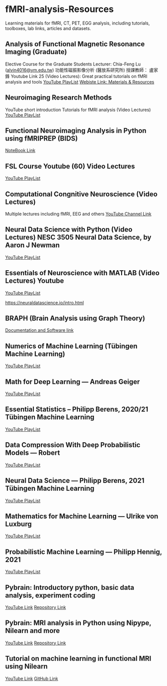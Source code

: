 # fMRI-analysis-Resources
Learning materials for fMRI, CT, PET, EGG analysis, including tutorials, toolboxes, lab links, articles and datasets.

## Analysis of Functional Magnetic Resonance Imaging (Graduate)
 Elective Course for the Graduate Students
Lecturer: Chia-Feng Lu (alvin4016@ym.edu.tw)
功能性磁振影像分析 (醫放系研究所)
授課教師： 盧家鋒
Youtube Link 25 (Video Lectures): Great practical tutorials on fMRI analysis and tools
[YouTube PlayList](https://www.youtube.com/playlist?list=PLx_IWc-RN82uKTWzgho2ARVGan8TNlb9d)
[Webiste Link: Materials & Resources](http://cflu.lab.nycu.edu.tw/CFLu_course_fMRIana.html)

## Neuroimaging Research Methods
YouTube short introduction Tutorials for fMRI analysis (Video Lectures)
[YouTube PlayList](https://www.youtube.com/@neuroimagingresearchmethods/playlists)

## Functional Neuroimaging Analysis in Python using fMRIPREP (BIDS)
[NoteBook Link](https://carpentries-incubator.github.io/SDC-BIDS-fMRI/aio/index.html)

## FSL Course Youtube (60) Video Lectures
[YouTube PlayList](https://www.youtube.com/playlist?list=PLvgasosJnUVl_bt8VbERUyCLU93OG31h_)

## Computational Congnitive Neuroscience (Video Lectures) 
Multiple lectures including fMRI, EEG and others
[YouTube Channel Link](https://www.youtube.com/@DirkOstwald)

## Neural Data Science with Python (Video Lectures) NESC 3505 Neural Data Science, by Aaron J Newman
[YouTube PlayList](https://www.youtube.com/playlist?list=PLtfEWMIgWS22MMZjPIzBRE2cHhMcvEKwp)

## Essentials of Neuroscience with MATLAB (Video Lectures) Youtube
[YouTube PlayList](https://www.youtube.com/playlist?list=PLn0OLiymPak1b2aYULx6hDVU7wSGEUJqw)

https://neuraldatascience.io/intro.html

## BRAPH (Brain Analysis using Graph Theory)
[Documentation and Software link](http://braph.org/software/)

## Numerics of Machine Learning (Tübingen Machine Learning)
[YouTube PlayList](https://www.youtube.com/playlist?list=PL05umP7R6ij2lwDdj7IkuHoP9vHlEcH0s)

## Math for Deep Learning — Andreas Geiger
[YouTube PlayList](https://www.youtube.com/playlist?list=PL05umP7R6ij0bo4UtMdzEJ6TiLOqj4ZCm)

## Essential Statistics – Philipp Berens, 2020/21 Tübingen Machine Learning
[YouTube PlayList](https://www.youtube.com/playlist?list=PL05umP7R6ij0Gw5SLIrOA1dMYScCx4oXT)

## Data Compression With Deep Probabilistic Models — Robert
[YouTube PlayList](https://www.youtube.com/playlist?list=PL05umP7R6ij0Mp1dW2HuXlb-UQIYnv8xK)

## Neural Data Science — Philipp Berens, 2021 Tübingen Machine Learning
[YouTube PlayList](https://www.youtube.com/playlist?list=PL05umP7R6ij3SxudmSWFL_zGh0BMrRdrx)

## Mathematics for Machine Learning — Ulrike von Luxburg 
[YouTube PlayList](https://www.youtube.com/playlist?list=PL05umP7R6ij1a6KdEy8PVE9zoCv6SlHRS)

## Probabilistic Machine Learning — Philipp Hennig, 2021
[YouTube PlayList](https://www.youtube.com/playlist?list=PL05umP7R6ij1tHaOFY96m5uX3J21a6yNd)

## Pybrain: Introductory python, basic data analysis, experiment coding
[YouTube Link](https://www.youtube.com/watch?v=yx3zRwOC6OQ&ab_channel=MRCCBU)
[Repository Link](https://github.com/esdalmaijer/PyBrain_Python_Intro)

## Pybrain: MRI analysis in Python using Nipype, Nilearn and more
[YouTube Link](https://www.youtube.com/watch?v=4FVGn8vodkc&ab_channel=MRCCBU)
[Repository Link](https://github.com/miykael/workshop_pybrain)

## Tutorial on machine learning in functional MRI using Nilearn
[YouTube Link](https://www.youtube.com/watch?v=g0y7wpktdjk&t=3576s&ab_channel=MAINConference)
[GitHub Link](https://github.com/main-educational/intro_nilearn)
